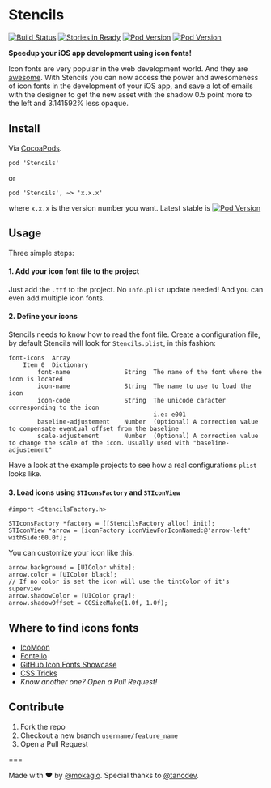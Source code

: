Stencils
==========

[![Build Status](https://travis-ci.org/mokagio/Stencils.png)](https://travis-ci.org/mokagio/Stencils.png)
[![Stories in Ready](https://badge.waffle.io/mokagio/Stencils.png)](http://waffle.io/mokagio/Stencils)
[![Pod Version](http://cocoapod-badges.herokuapp.com/v/Stencils/badge.png
)](http://cocoapod-badges.herokuapp.com/v/$PODNAME/badge.png
)
[![Pod Version](http://cocoapod-badges.herokuapp.com/p/Stencils/badge.png
)](http://cocoapod-badges.herokuapp.com/p/$PODNAME/badge.png
)

**Speedup your iOS app development using icon fonts!**

Icon fonts are very popular in the web development world. And they are [awesome](https://css-tricks.com/examples/IconFont/). With Stencils you can now access the power and awesomeness of icon fonts in the development of your iOS app, and save a lot of emails with the designer to get the new asset with the shadow 0.5 point more to the left and 3.141592% less opaque.

## Install

Via [CocoaPods](http://cocoapods.org).

	pod 'Stencils'

or

	pod 'Stencils', ~> 'x.x.x'
	
where `x.x.x` is the version number you want. Latest stable is [![Pod Version](http://cocoapod-badges.herokuapp.com/v/Stencils/badge.png
)](http://cocoapod-badges.herokuapp.com/v/$PODNAME/badge.png
)

## Usage

Three simple steps:

#### 1. Add your icon font file to the project

Just add the `.ttf` to the project. No `Info.plist` update needed! And you can even add multiple icon fonts.

#### 2. Define your icons

Stencils needs to know how to read the font file. Create a configuration file, by default Stencils will look for `Stencils.plist`, in this fashion:

```
font-icons	Array
	Item 0	Dictionary
		font-name				String	The name of the font where the icon is located
		icon-name				String	The name to use to load the icon
		icon-code				String	The unicode caracter corresponding to the icon
										i.e: e001
		baseline-adjustement	Number	(Optional) A correction value to compensate eventual offset from the baseline
		scale-adjustement		Number	(Optional) A correction value to change the scale of the icon. Usually used with "baseline-adjustement"
```

Have a look at the example projects to see how a real configurations `plist` looks like.

#### 3. Load icons using `STIconsFactory` and `STIconView`

```objc
#import <StencilsFactory.h>

STIconsFactory *factory = [[StencilsFactory alloc] init];
STIconView *arrow = [iconFactory iconViewForIconNamed:@'arrow-left' withSide:60.0f];
```

You can customize your icon like this:

```objc
arrow.background = [UIColor white];
arrow.color = [UIColor black];
// If no color is set the icon will use the tintColor of it's superview
arrow.shadowColor = [UIColor gray];
arrow.shadowOffset = CGSizeMake(1.0f, 1.0f);
```

## Where to find icons fonts

* [IcoMoon](http://icomoon.io/)
* [Fontello](http://fontello.com/)
* [GitHub Icon Fonts Showcase](https://github.com/showcases/icon-fonts)
* [CSS Tricks](http://css-tricks.com/flat-icons-icon-fonts/)
* _Know another one? Open a Pull Request!_

## Contribute

1. Fork the repo
2. Checkout a new branch `username/feature_name`
3. Open a Pull Request

===

Made with &#x2665; by [@mokagio](https://twitter.com/mokagio). Special thanks to [@tancdev](https://twitter.com/tancdev/).

